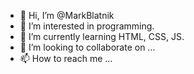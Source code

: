 - 👋 Hi, I’m @MarkBlatnik
- 👀 I’m interested in programming.
- 🌱 I’m currently learning HTML, CSS, JS.
- 💞️ I’m looking to collaborate on ...
- 📫 How to reach me ...

<!---
MarkBlatnik/MarkBlatnik is a ✨ special ✨ repository because its `README.md` (this file) appears on your GitHub profile.
You can click the Preview link to take a look at your changes.
--->
